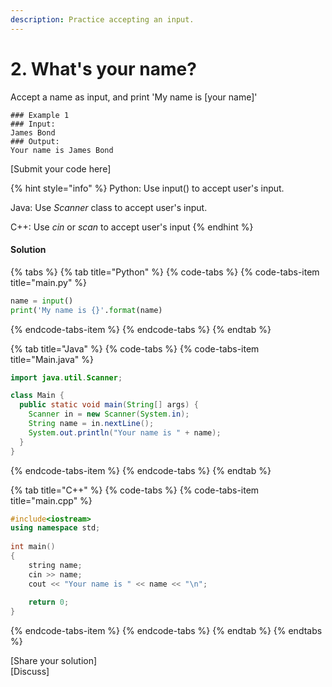 ```yaml
---
description: Practice accepting an input.
---
```


# 2. What's your name?

Accept a name as input, and print 'My name is \[your name\]'

```text
### Example 1
### Input:
James Bond
### Output: 
Your name is James Bond

```

\[Submit your code here\]

{% hint style="info" %}
Python: Use input\(\) to accept user's input.

Java: Use _Scanner_ class to accept user's input.

C++: Use _cin_ or _scan_ to accept user's input
{% endhint %}

#### Solution

{% tabs %}
{% tab title="Python" %}
{% code-tabs %}
{% code-tabs-item title="main.py" %}
```python
name = input()
print('My name is {}'.format(name)
```
{% endcode-tabs-item %}
{% endcode-tabs %}
{% endtab %}

{% tab title="Java" %}
{% code-tabs %}
{% code-tabs-item title="Main.java" %}
```java
import java.util.Scanner;

class Main {
  public static void main(String[] args) {
    Scanner in = new Scanner(System.in);
    String name = in.nextLine();
    System.out.println("Your name is " + name);
  }
}
```
{% endcode-tabs-item %}
{% endcode-tabs %}
{% endtab %}

{% tab title="C++" %}
{% code-tabs %}
{% code-tabs-item title="main.cpp" %}
```cpp
#include<iostream> 
using namespace std; 
  
int main() 
{ 
    string name; 
    cin >> name; 
    cout << "Your name is " << name << "\n"; 
      
    return 0; 
} 

```
{% endcode-tabs-item %}
{% endcode-tabs %}
{% endtab %}
{% endtabs %}

\[Share your solution\]  
\[Discuss\]

